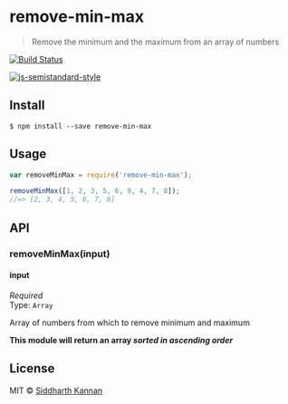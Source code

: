# remove-min-max

> Remove the minimum and the maximum from an array of numbers

[![Build Status](https://travis-ci.org/icyflame/remove-min-max.svg?branch=master)](https://travis-ci.org/icyflame/remove-min-max)

[![js-semistandard-style](https://img.shields.io/badge/code%20style-semistandard-brightgreen.svg)](https://github.com/Flet/semistandard)

## Install

```
$ npm install --save remove-min-max
```


## Usage

```js
var removeMinMax = require('remove-min-max');

removeMinMax([1, 2, 3, 5, 6, 9, 4, 7, 8]);
//=> [2, 3, 4, 5, 6, 7, 8]
```


## API

### removeMinMax(input)

#### input

*Required*  
Type: `Array`

Array of numbers from which to remove minimum and maximum

**This module will return an array _sorted in ascending order_**


## License

MIT © [Siddharth Kannan](http://icyflame.github.io)
